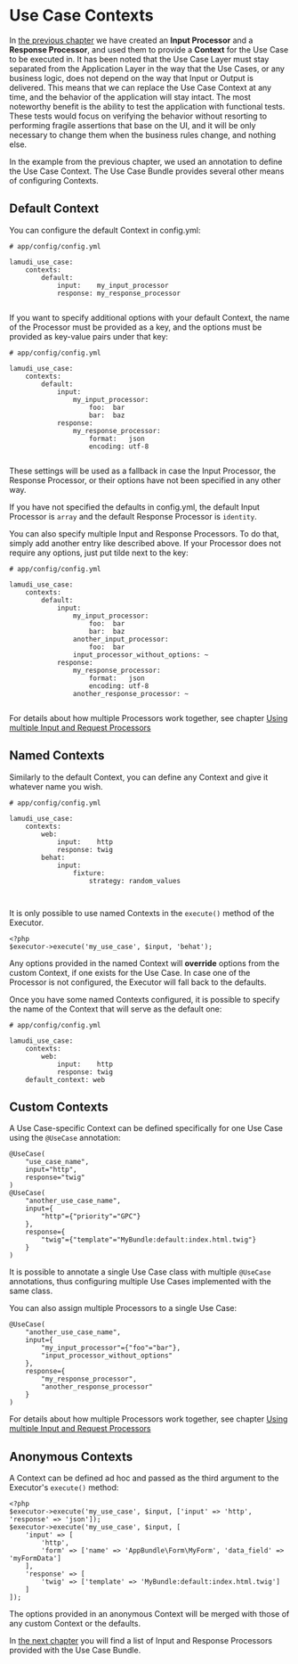 # Use Case Contexts
In [the previous chapter](02-use-cases-in-symfony.md) we have created an **Input Processor** and a **Response Processor**, 
and used them to provide a **Context** for the Use Case to be executed in.  It has been noted that the Use Case Layer must 
stay separated from the Application Layer in the way that the Use Cases, or any business logic, does not depend on the way 
that Input or Output is delivered. This means that we can replace the Use Case Context at any time, and the behavior of 
the application will stay intact. The most noteworthy benefit is the ability to test the application with functional tests. 
These tests would focus on verifying the behavior without resorting to performing fragile assertions that base on the UI, 
and it will be only necessary to change them when the business rules change, and nothing else.

In the example from the previous chapter, we used an annotation to define the Use Case Context. The Use Case Bundle 
provides several other means of configuring Contexts.

## Default Context
You can configure the default Context in config.yml:

```
# app/config/config.yml

lamudi_use_case:
    contexts:
        default:
            input:    my_input_processor
            response: my_response_processor
    
```

If you want to specify additional options with your default Context, the name of the Processor must be provided 
as a key, and the options must be provided as key-value pairs under that key:

```
# app/config/config.yml

lamudi_use_case:
    contexts:
        default:
            input:    
                my_input_processor:
                    foo:  bar
                    bar:  baz
            response: 
                my_response_processor:
                    format:   json
                    encoding: utf-8
    
```

These settings will be used as a fallback in case the Input Processor, the Response Processor, or their options have 
not been specified in any other way.

If you have not specified the defaults in config.yml, the default Input Processor is ```array``` and the default 
Response Processor is ```identity```.

You can also specify multiple Input and Response Processors. To do that, simply add another entry like described above.
If your Processor does not require any options, just put tilde next to the key:

```
# app/config/config.yml

lamudi_use_case:
    contexts:
        default:
            input:    
                my_input_processor:
                    foo:  bar
                    bar:  baz
                another_input_processor:
                    foo:  bar
                input_processor_without_options: ~
            response: 
                my_response_processor:
                    format:   json
                    encoding: utf-8
                another_response_processor: ~
    
```

For details about how multiple Processors work together, see chapter 
[Using multiple Input and Request Processors](05-using-multiple-input-and-request-processors.md)

## Named Contexts
Similarly to the default Context, you can define any Context and give it whatever name you wish. 

```
# app/config/config.yml

lamudi_use_case:
    contexts:
        web:
            input:    http
            response: twig
        behat:
        	input:
        	    fixture:
                    strategy: random_values
        	    
    
```

It is only possible to use named Contexts in the ```execute()``` method of the Executor.

```
<?php
$executor->execute('my_use_case', $input, 'behat');
```
Any options provided in the named Context will **override** options from the custom Context, if one exists for the 
Use Case. In case one of the Processor is not configured, the Executor will fall back to the defaults.

Once you have some named Contexts configured, it is possible to specify the name of the Context that will serve as 
the default one:

```
# app/config/config.yml

lamudi_use_case:
    contexts:
        web:
            input:    http
            response: twig
    default_context: web

```

## Custom Contexts

A Use Case-specific Context can be defined specifically for one Use Case using the ```@UseCase``` annotation:

```
@UseCase(
    "use_case_name",
    input="http",
    response="twig"
)
@UseCase(
    "another_use_case_name",
    input={
        "http"={"priority"="GPC"}
    },
    response={
        "twig"={"template"="MyBundle:default:index.html.twig"}
    }
)
```
It is possible to annotate a single Use Case class with multiple ```@UseCase``` annotations, thus configuring multiple 
Use Cases implemented with the same class.

You can also assign multiple Processors to a single Use Case:

```
@UseCase(
    "another_use_case_name",
    input={
        "my_input_processor"={"foo"="bar"},
        "input_processor_without_options"
    },
    response={
        "my_response_processor",
        "another_response_processor"
    }
)
```

For details about how multiple Processors work together, see chapter 
[Using multiple Input and Request Processors](05-using-multiple-input-and-request-processors.md)

## Anonymous Contexts

A Context can be defined ad hoc and passed as the third argument to the Executor's ```execute()``` method:

```
<?php
$executor->execute('my_use_case', $input, ['input' => 'http', 'response' => 'json']);
$executor->execute('my_use_case', $input, [
    'input' => [
        'http',
        'form' => ['name' => 'AppBundle\Form\MyForm', 'data_field' => 'myFormData']
    ],
    'response' => [
        'twig' => ['template' => 'MyBundle:default:index.html.twig']
    ]
]);
```
The options provided in an anonymous Context will be merged with those of any custom Context or the defaults.

In [the next chapter](04-toolkit.md) you will find a list of Input and Response Processors provided with the Use Case Bundle.
